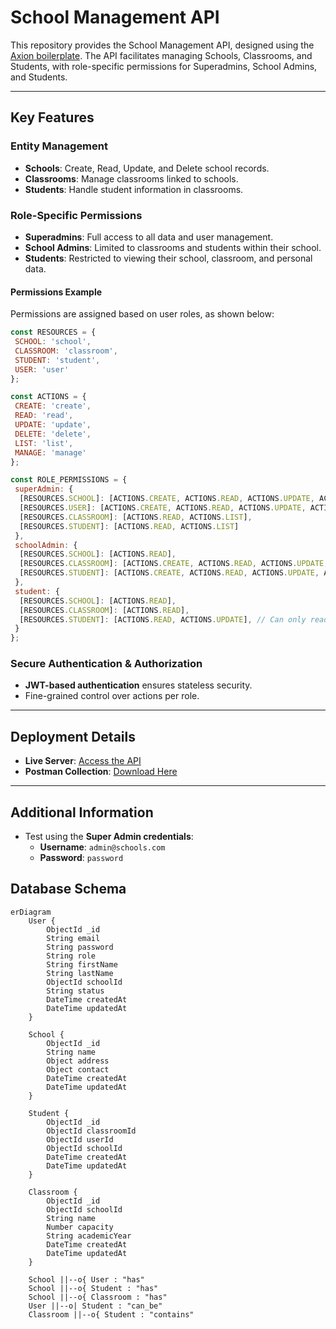 # School Management API  

This repository provides the School Management API, designed using the [Axion boilerplate](https://github.com/qantra-io/axion). The API facilitates managing Schools, Classrooms, and Students, with role-specific permissions for Superadmins, School Admins, and Students.  

---

## Key Features  

### **Entity Management**  

- **Schools**: Create, Read, Update, and Delete school records.  
- **Classrooms**: Manage classrooms linked to schools.  
- **Students**: Handle student information in classrooms.  

### **Role-Specific Permissions**  

- **Superadmins**: Full access to all data and user management.  
- **School Admins**: Limited to classrooms and students within their school.  
- **Students**: Restricted to viewing their school, classroom, and personal data.  

#### **Permissions Example**  

Permissions are assigned based on user roles, as shown below:  

```javascript  
const RESOURCES = {
 SCHOOL: 'school',
 CLASSROOM: 'classroom',
 STUDENT: 'student',
 USER: 'user'
};

const ACTIONS = {
 CREATE: 'create',
 READ: 'read',
 UPDATE: 'update',
 DELETE: 'delete',
 LIST: 'list',
 MANAGE: 'manage'
};

const ROLE_PERMISSIONS = {
 superAdmin: {
  [RESOURCES.SCHOOL]: [ACTIONS.CREATE, ACTIONS.READ, ACTIONS.UPDATE, ACTIONS.DELETE, ACTIONS.LIST, ACTIONS.MANAGE],
  [RESOURCES.USER]: [ACTIONS.CREATE, ACTIONS.READ, ACTIONS.UPDATE, ACTIONS.DELETE, ACTIONS.LIST, ACTIONS.MANAGE],
  [RESOURCES.CLASSROOM]: [ACTIONS.READ, ACTIONS.LIST],
  [RESOURCES.STUDENT]: [ACTIONS.READ, ACTIONS.LIST]
 },
 schoolAdmin: {
  [RESOURCES.SCHOOL]: [ACTIONS.READ],
  [RESOURCES.CLASSROOM]: [ACTIONS.CREATE, ACTIONS.READ, ACTIONS.UPDATE, ACTIONS.DELETE, ACTIONS.LIST, ACTIONS.MANAGE],
  [RESOURCES.STUDENT]: [ACTIONS.CREATE, ACTIONS.READ, ACTIONS.UPDATE, ACTIONS.DELETE, ACTIONS.LIST, ACTIONS.MANAGE],
 },
 student: {
  [RESOURCES.SCHOOL]: [ACTIONS.READ],
  [RESOURCES.CLASSROOM]: [ACTIONS.READ],
  [RESOURCES.STUDENT]: [ACTIONS.READ, ACTIONS.UPDATE], // Can only read/update their own profile
 }
};
```  

### **Secure Authentication & Authorization**  

- **JWT-based authentication** ensures stateless security.  
- Fine-grained control over actions per role.  

---

## Deployment Details  

- **Live Server**: [Access the API](https://school-management-system-production-23a8.up.railway.app/)  
- **Postman Collection**: [Download Here](./school-management-system.postman_collection.json)  

---

## Additional Information  

- Test using the **Super Admin credentials**:  
  - **Username**: `admin@schools.com`  
  - **Password**: `password`  

## Database Schema

```Mermaid
erDiagram
    User {
        ObjectId _id
        String email
        String password
        String role
        String firstName
        String lastName
        ObjectId schoolId
        String status
        DateTime createdAt
        DateTime updatedAt
    }

    School {
        ObjectId _id
        String name
        Object address
        Object contact
        DateTime createdAt
        DateTime updatedAt
    }

    Student {
        ObjectId _id
        ObjectId classroomId
        ObjectId userId
        ObjectId schoolId
        DateTime createdAt
        DateTime updatedAt
    }

    Classroom {
        ObjectId _id
        ObjectId schoolId
        String name
        Number capacity
        String academicYear
        DateTime createdAt
        DateTime updatedAt
    }

    School ||--o{ User : "has"
    School ||--o{ Student : "has"
    School ||--o{ Classroom : "has"
    User ||--o| Student : "can_be"
    Classroom ||--o{ Student : "contains"
```
